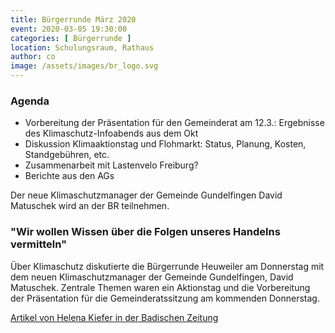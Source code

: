 ```yaml
---
title: Bürgerrunde März 2020
event: 2020-03-05 19:30:00
categories: [ Bürgerrunde ]
location: Schulungsraum, Rathaus
author: co
image: /assets/images/br_logo.svg
---
```

### Agenda

* Vorbereitung der Präsentation für den Gemeinderat am 12.3.: Ergebnisse des Klimaschutz-Infoabends aus dem Okt
* Diskussion Klimaaktionstag und Flohmarkt: Status, Planung, Kosten, Standgebühren, etc.
* Zusammenarbeit mit Lastenvelo Freiburg?
* Berichte aus den AGs

Der neue Klimaschutzmanager der Gemeinde Gundelfingen David Matuschek wird an der BR teilnehmen.

### "Wir wollen Wissen über die Folgen unseres Handelns vermitteln"

Über Klimaschutz diskutierte die Bürgerrunde Heuweiler am Donnerstag mit dem neuen Klimaschutzmanager der Gemeinde Gundelfingen, David Matuschek. Zentrale Themen waren ein Aktionstag und die Vorbereitung der Präsentation für die Gemeinderatssitzung am kommenden Donnerstag.

[Artikel von Helena Kiefer in der Badischen Zeitung](https://www.badische-zeitung.de/wir-wollen-wissen-ueber-die-folgen-unseres-handelns-vermitteln)
